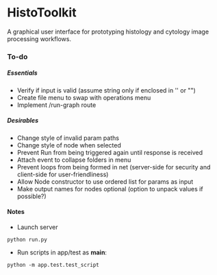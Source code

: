 # HistoToolkit

A graphical user interface for prototyping histology and cytology image processing workflows.

### To-do
##### Essentials
* Verify if input is valid (assume string only if enclosed in '' or "")
* Create file menu to swap with operations menu
* Implement /run-graph route

##### Desirables
* Change style of invalid param paths
* Change style of node when selected
* Prevent Run from being triggered again until response is received
* Attach event to collapse folders in menu
* Prevent loops from being formed in net (server-side for security and client-side for user-friendliness)
* Allow Node constructor to use ordered list for params as input
* Make output names for nodes optional (option to unpack values if possible?)

#### Notes
* Launch server
```
python run.py
```

* Run scripts in app/test as __main__:
```
python -m app.test.test_script
```
